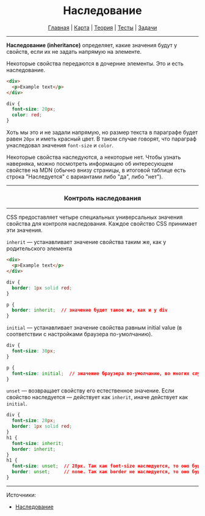 <div align="center">

# Наследование

[Главная](https://github.com/dollaween/junior-roadmap/)
|
[Карта](/roadmap/README.md)
|
[Теория](/theory/README.md)
|
[Тесты](/tests/README.md)
|
[Задачи](/tasks/README.md)

</div>

---

**Наследование (inheritance)** определяет, какие значения будут у свойств, если их не задать напрямую на элементе.

Некоторые свойства передаются в дочерние элементы. Это и есть наследование.

```html
<div>
  <p>Example text</p>
</div>
```

```css
div {
  font-size: 20px;
  color: red;
}
```

Хоть мы это и не задали напрямую, но размер текста в параграфе будет равен `20px` и иметь красный цвет. В таком случае говорят, что параграф унаследовал значения `font-size` и `color`.

Некоторые свойства наследуются, а некоторые нет. Чтобы узнать наверняка, можно посмотреть информацию об интересующем свойстве на MDN (обычно внизу страницы, в итоговой таблице есть строка "Наследуется" с вариантами либо "да", либо "нет").

---

<div align="center">

### Контроль наследования

</div>

---

CSS предоставляет четыре специальных универсальных значения свойства для контроля наследования. Каждое свойство CSS принимает эти значения.

`inherit` — устанавливает значение свойства таким же, как у родительского элемента

```html
<div>
  <p>Example text</p>
</div>
```

```css
div {
  border: 1px solid red;
}

p {
  border: inherit;  // значение будет такое же, как и у div
}
```

`initial` — устанавливает значение свойства равным initial value (в соответствии с настройками браузера по-умолчанию).

```css
div {
  font-size: 30px;
}

p {
  font-size: initial;  // значение браузера по-умолчанию, во многих случаях 14px или 16px.
}
```

`unset` — возвращает свойству его естественное значение. Если свойство наследуется — действует как `inherit`, иначе действует как `initial`.

```css
div {
  font-size: 28px;
  border: 1px solid red;
}
h1 {
  font-size: inherit;
  border: inherit;
}
h1 {
  font-size: unset;  // 28px. Так как font-size наследуется, то оно будет установлено в inherit
  border: unset;     // none. Так как border не наследуется, то оно будет установлено в initial
}
```

---

Источники:
* [Наследование](https://developer.mozilla.org/ru/docs/Web/CSS/inheritance)
